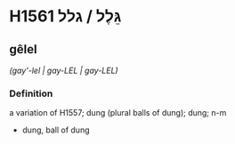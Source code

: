 # H1561 גֵּלֶל / גלל

## gêlel

_(gay'-lel | ɡay-LEL | ɡay-LEL)_

### Definition

a variation of H1557; dung (plural balls of dung); dung; n-m

- dung, ball of dung
